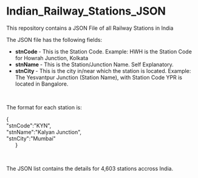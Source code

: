 # Indian_Railway_Stations_JSON
This repository contains a JSON File of all Railway Stations in India

<p>The JSON file has the following fields:</p>
<ul>
  <li><strong>stnCode </strong>- This is the Station Code. Example: HWH is the Station Code for Howrah Junction, Kolkata</li>
  <li><strong>stnName </strong>- This is the Station/Junction Name. Self Explanatory.</li>
  <li><strong>stnCity </strong>- This is the city in/near which the station is located. Example: The Yesvantpur Junction (Station Name), with Station Code YPR is located in Bangalore.</li>
</ul>
<p>
  <br>
</p>
<p>The format for each station is:</p>
<p>{
  <br>"stnCode":"KYN",
  <br>"stnName":"Kalyan Junction",
  <br>"stnCity":"Mumbai"
  <br>&nbsp; &nbsp; &nbsp; }
</p>
<p>
  <br>
</p>
        
The JSON list contains the details for 4,603 stations accross India.
